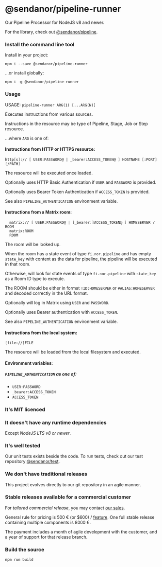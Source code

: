 # @sendanor/pipeline-runner

Our Pipeline Processor for NodeJS v8 and newer.

For the library, check out [@sendanor/pipeline](https://github.com/sendanor/pipeline).

### Install the command line tool

Install in your project:

`npm i --save @sendanor/pipeline-runner`

...or install globally:

`npm i -g @sendanor/pipeline-runner`

### Usage

USAGE: `pipeline-runner ARG(1) [...ARG(N)]`

Executes instructions from various sources.
  
Instructions in the resource may be type of Pipeline, Stage, Job or Step resource.

...where `ARG` is one of:

#### Instructions from HTTP or HTTPS resource:

    http[s]:// [ USER:PASSWORD@ | _bearer:ACCESS_TOKEN@ ] HOSTNAME [:PORT] [/PATH]
    
The resource will be executed once loaded.

Optionally uses HTTP Basic Authentication if `USER` and `PASSWORD` is provided.

Optionally uses Bearer Token Authentication if `ACCESS_TOKEN` is provided.

See also `PIPELINE_AUTHENTICATION` environment variable.

#### Instructions from a Matrix room:

      matrix:// [ USER:PASSWORD@ | [_bearer:]ACCESS_TOKEN@ ] HOMESERVER / ROOM
      matrix:ROOM
      ROOM
      
The room will be looked up. 
    
When the room has a state event of type `fi.nor.pipeline` and has empty `state_key` with content 
as the data for pipeline, the pipeline will be executed in that room.

Otherwise, will look for state events of type `fi.nor.pipeline` with `state_key` as a Room ID 
type to execute.

The ROOM should be either in format `!ID:HOMESERVER` or `#ALIAS:HOMESERVER` and decoded correctly 
in the URL format.

Optionally will log in Matrix using `USER` and `PASSWORD`.

Optionally uses Bearer authentication with `ACCESS_TOKEN`.

See also `PIPELINE_AUTHENTICATION` environment variable.

#### Instructions from the local system:
  
    [file://]FILE
    
The resource will be loaded from the local filesystem and executed.

#### Environment variables:

##### `PIPELINE_AUTHENTICATION` as one of:

 * `USER:PASSWORD`
 * `_bearer:ACCESS_TOKEN`
 * `ACCESS_TOKEN`

### It's MIT licenced

### It doesn't have any runtime dependencies

Except *NodeJS LTS v8 or newer*.

### It's well tested

Our unit tests exists beside the code. To run tests, check out our test repository 
[@sendanor/test](https://github.com/sendanor/test).

### We don't have traditional releases

This project evolves directly to our git repository in an agile manner.

### Stable releases available for a commercial customer

For *tailored commercial release*, you may contact [our sales](mailto:info@sendanor.fi).

General rule for pricing is 500 € (or $600) / [feature](https://github.com/sendanor/ui/issues). One 
full stable release containing multiple components is 8000 €.

The payment includes a month of agile development with the customer, and a year of support for that 
release branch.

### Build the source

`npm run build`

